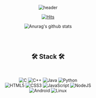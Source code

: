 <!-- [![Hits](https://hits.seeyoufarm.com/api/count/incr/badge.svg?url=https%3A%2F%2Fgithub.com%2Fpark-daeun&count_bg=%2370C7FF&title_bg=%23555555&icon=&icon_color=%23E7E7E7&title=hits&edge_flat=false)](https://hits.seeyoufarm.com)

![Anurag's github stats](https://github-readme-stats.vercel.app/api?username=park-daeun&show_icons=true)
 -->
<div align="center">
  
  ![header](https://capsule-render.vercel.app/api?type=waving&color=gradient&height=300&section=header&text=Yujin%20Jeong&fontSize=70)
  
  [![Hits](https://hits.seeyoufarm.com/api/count/incr/badge.svg?url=https%3A%2F%2Fgithub.com%2Fuzlnee&count_bg=%2370C7FF&title_bg=%23555555&icon=&icon_color=%23E7E7E7&title=hits&edge_flat=false)](https://hits.seeyoufarm.com)  
  
  ![Anurag's github stats](https://github-readme-stats.vercel.app/api?username=uzlnee&show_icons=true)  
    
  <br><br>
  
  🛠️ <b>Stack</b> 🛠️ 
 ------  
 
 <br>  
 
  ![C](https://img.shields.io/badge/c-%2300599C.svg?style=for-the-badge&logo=c&logoColor=white) ![C++](https://img.shields.io/badge/c++-%2300599C.svg?style=for-the-badge&logo=c%2B%2B&logoColor=white) ![Java](https://img.shields.io/badge/java-%23ED8B00.svg?style=for-the-badge&logo=java&logoColor=white) ![Python](https://img.shields.io/badge/python-3670A0?style=for-the-badge&logo=python&logoColor=ffdd54)  
  ![HTML5](https://img.shields.io/badge/html5-%23E34F26.svg?style=for-the-badge&logo=html5&logoColor=white) ![CSS3](https://img.shields.io/badge/css3-%231572B6.svg?style=for-the-badge&logo=css3&logoColor=white) ![JavaScript](https://img.shields.io/badge/javascript-%23323330.svg?style=for-the-badge&logo=javascript&logoColor=%23F7DF1E) ![NodeJS](https://img.shields.io/badge/node.js-6DA55F?style=for-the-badge&logo=node.js&logoColor=white)  
  ![Android](https://img.shields.io/badge/Android-3DDC84?style=for-the-badge&logo=android&logoColor=white) ![Linux](https://img.shields.io/badge/Linux-FCC624?style=for-the-badge&logo=linux&logoColor=black)
 
 <br><br>
 
<!--  📚 <b>Experience</b> 📚
 ------  
 
 <br>  
 
 <li><b>24.07.01 ~ 24.08.31: OUTTA AI 부트캠프 데이터반</b><br>
  (공모전 추천 시스템 프로젝트) </li><br>
 <li><b>24.07.01 ~ 24.08.31: OUTTA AI 부트캠프 딥러닝반</b><br>
  (Kaggle - 수화 이미지 분류, 음악 장르 분류, 실제 및 가짜 구인공고 예측 상위 10%) </li><br>
 <li><b>24.08.05 ~ : 네이버 부스트캠프 AI Tech 7기</b><br>
  (NLP 트랙) </li><br>
  
 <br><br>
 
 📃 <b>Certificate</b> 📃
 ------  
 
 <br>  
 
 <li><b>SQLD</b> (24.04.05)</li><br>
 <li><b>컴퓨터활용능력 2급</b> (18.12.11)</li><br>
 <li><b>정보처리산업기사</b> (18.11.16)</li><br>
 
 <br><br>
 
</div>
 -->



<!--
**uzlnee/uzlnee** is a ✨ _special_ ✨ repository because its `README.md` (this file) appears on your GitHub profile.

Here are some ideas to get you started:

- 🔭 I’m currently working on ...
- 🌱 I’m currently learning ...
- 👯 I’m looking to collaborate on ...
- 🤔 I’m looking for help with ...
- 💬 Ask me about ...
- 📫 How to reach me: ...
- 😄 Pronouns: ...
- ⚡ Fun fact: ...
-->
